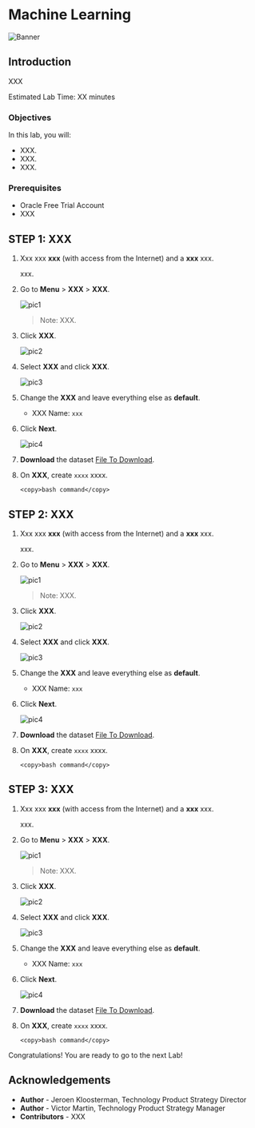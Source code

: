 # Machine Learning

![Banner](images/banner.png)

## Introduction

XXX

[](youtube:Sf5MkI9pTn0)

Estimated Lab Time: XX minutes

### Objectives

In this lab, you will:

- XXX.
- XXX.
- XXX.

### Prerequisites

- Oracle Free Trial Account
- XXX


## **STEP 1:** XXX

1. Xxx xxx **xxx** (with access from the Internet) and a **xxx** xxx.

   xxx.

2. Go to **Menu** > **XXX** > **XXX**.

   ![pic1](images/pic_1.png)

   > Note: XXX.

3. Click **XXX**.

   ![pic2](images/pic_2.png)

4. Select **XXX** and click **XXX**.

   ![pic3](images/pic_3.png)

5. Change the **XXX** and leave everything else as **default**.

      - XXX Name: `xxx`

6. Click **Next**.

   ![pic4](images/pic_4.png)

7. **Download** the dataset <a href="https://objectstorage.eu-frankfurt-1.oraclecloud.com/p/27PK5yRJp6ikvVdli-21D0vTwNywA0Q1aUPD2RQ7G8rtbPQwO2onh7TaZjfjawPj/n/odca/b/workshops-livelabs-do-not-delete/o/mds-di-ds-reef_life_survey_fish.csv" target="\_blank">File To Download</a>.

8. On **XXX**, create `xxxx` xxxx.

      ```
      <copy>bash command</copy>
      ```

## **STEP 2:** XXX

1. Xxx xxx **xxx** (with access from the Internet) and a **xxx** xxx.

   xxx.

2. Go to **Menu** > **XXX** > **XXX**.

   ![pic1](images/pic_1.png)

   > Note: XXX.

3. Click **XXX**.

   ![pic2](images/pic_2.png)

4. Select **XXX** and click **XXX**.

   ![pic3](images/pic_3.png)

5. Change the **XXX** and leave everything else as **default**.

      - XXX Name: `xxx`

6. Click **Next**.

   ![pic4](images/pic_4.png)

7. **Download** the dataset <a href="https://objectstorage.eu-frankfurt-1.oraclecloud.com/p/27PK5yRJp6ikvVdli-21D0vTwNywA0Q1aUPD2RQ7G8rtbPQwO2onh7TaZjfjawPj/n/odca/b/workshops-livelabs-do-not-delete/o/mds-di-ds-reef_life_survey_fish.csv" target="\_blank">File To Download</a>.

8. On **XXX**, create `xxxx` xxxx.

      ```
      <copy>bash command</copy>
      ```

## **STEP 3:** XXX


1. Xxx xxx **xxx** (with access from the Internet) and a **xxx** xxx.

   xxx.

2. Go to **Menu** > **XXX** > **XXX**.

   ![pic1](images/pic_1.png)

   > Note: XXX.

3. Click **XXX**.

   ![pic2](images/pic_2.png)

4. Select **XXX** and click **XXX**.

   ![pic3](images/pic_3.png)

5. Change the **XXX** and leave everything else as **default**.

      - XXX Name: `xxx`

6. Click **Next**.

   ![pic4](images/pic_4.png)

7. **Download** the dataset <a href="https://objectstorage.eu-frankfurt-1.oraclecloud.com/p/27PK5yRJp6ikvVdli-21D0vTwNywA0Q1aUPD2RQ7G8rtbPQwO2onh7TaZjfjawPj/n/odca/b/workshops-livelabs-do-not-delete/o/mds-di-ds-reef_life_survey_fish.csv" target="\_blank">File To Download</a>.

8. On **XXX**, create `xxxx` xxxx.

      ```
      <copy>bash command</copy>
      ```

Congratulations! You are ready to go to the next Lab!

## **Acknowledgements**

- **Author** - Jeroen Kloosterman, Technology Product Strategy Director
- **Author** - Victor Martin, Technology Product Strategy Manager
- **Contributors** - XXX
